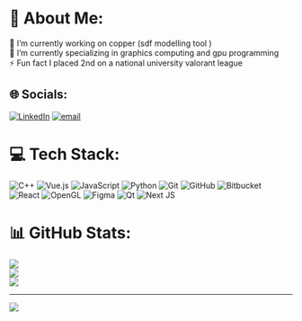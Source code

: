 # 💫 About Me:
🔭 I’m currently working on copper (sdf modelling tool )<br>🌱 I’m currently specializing in graphics computing and gpu programming<br>⚡ Fun fact I placed 2nd on a national university valorant league


## 🌐 Socials:
[![LinkedIn](https://img.shields.io/badge/LinkedIn-%230077B5.svg?logo=linkedin&logoColor=white)](https://linkedin.com/in/pablo-cantudo-gomez) [![email](https://img.shields.io/badge/Email-D14836?logo=gmail&logoColor=white)](mailto:pablocantudogomez@gmail.com) 

# 💻 Tech Stack:
![C++](https://img.shields.io/badge/c++-%2300599C.svg?style=flat&logo=c%2B%2B&logoColor=white) ![Vue.js](https://img.shields.io/badge/vue.js-%2335495e.svg?style=flat&logo=vuedotjs&logoColor=%234FC08D) ![JavaScript](https://img.shields.io/badge/javascript-%23323330.svg?style=flat&logo=javascript&logoColor=%23F7DF1E) ![Python](https://img.shields.io/badge/python-3670A0?style=flat&logo=python&logoColor=ffdd54) ![Git](https://img.shields.io/badge/git-%23F05033.svg?style=flat&logo=git&logoColor=white) ![GitHub](https://img.shields.io/badge/github-%23121011.svg?style=flat&logo=github&logoColor=white) ![Bitbucket](https://img.shields.io/badge/bitbucket-%230047B3.svg?style=flat&logo=bitbucket&logoColor=white) ![React](https://img.shields.io/badge/react-%2320232a.svg?style=flat&logo=react&logoColor=%2361DAFB) ![OpenGL](https://img.shields.io/badge/OpenGL-white?logo=OpenGL&style=flat) ![Figma](https://img.shields.io/badge/figma-%23F24E1E.svg?style=flat&logo=figma&logoColor=white) ![Qt](https://img.shields.io/badge/Qt-%23217346.svg?style=flat&logo=Qt&logoColor=white) ![Next JS](https://img.shields.io/badge/Next-black?style=flat&logo=next.js&logoColor=white)
# 📊 GitHub Stats:
![](https://github-readme-stats.vercel.app/api?username=pabloxeo&theme=dracula&hide_border=false&include_all_commits=false&count_private=false)<br/>
![](https://nirzak-streak-stats.vercel.app/?user=pabloxeo&theme=dracula&hide_border=false)<br/>
![](https://github-readme-stats.vercel.app/api/top-langs/?username=pabloxeo&theme=dracula&hide_border=false&include_all_commits=false&count_private=false&layout=compact)

---
[![](https://visitcount.itsvg.in/api?id=pabloxeo&icon=0&color=0)](https://visitcount.itsvg.in)

<!-- Proudly created with GPRM ( https://gprm.itsvg.in ) -->
